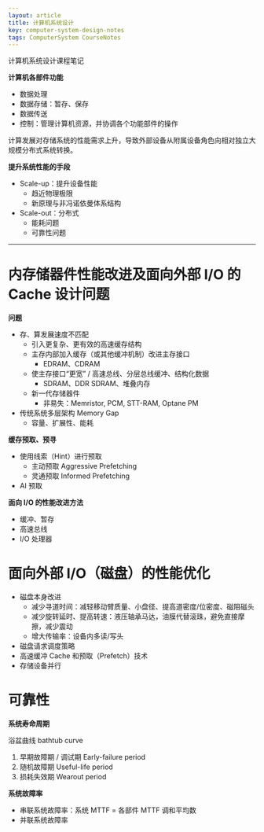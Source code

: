 ```yaml
---
layout: article
title: 计算机系统设计
key: computer-system-design-notes
tags: ComputerSystem CourseNotes
---
```


计算机系统设计课程笔记

<!-- more -->

__计算机各部件功能__

* 数据处理
* 数据存储：暂存、保存
* 数据传送
* 控制：管理计算机资源，并协调各个功能部件的操作

计算发展对存储系统的性能需求上升，导致外部设备从附属设备角色向相对独立大规模分布式系统转换。

__提升系统性能的手段__

* Scale-up：提升设备性能
    * 趋近物理极限
    * 新原理与非冯诺依曼体系结构
* Scale-out：分布式
    * 能耗问题
    * 可靠性问题

-----------------------------------------------------------

内存储器件性能改进及面向外部 I/O 的 Cache 设计问题
==========================================

__问题__

* 存、算发展速度不匹配
    * 引入更复杂、更有效的高速缓存结构
    * 主存内部加入缓存（或其他缓冲机制）改进主存接口
        * EDRAM、CDRAM
    * 使主存接口“更宽” / 高速总线、分层总线缓冲、结构化数据
        * SDRAM、DDR SDRAM、堆叠内存
    * 新一代存储器件
        * 非易失：Memristor, PCM, STT-RAM, Optane PM
* 传统系统多层架构 Memory Gap
    * 容量、扩展性、能耗

__缓存预取、预寻__

* 使用线索（Hint）进行预取
    * 主动预取 Aggressive Prefetching
    * 灵通预取 Informed Prefetching
* AI 预取

__面向 I/O 的性能改进方法__



* 缓冲、暂存
* 高速总线
* I/O 处理器

面向外部 I/O（磁盘）的性能优化
===================

* 磁盘本身改进
    * 减少寻道时间：减轻移动臂质量、小盘径、提高道密度/位密度、磁阻磁头
    * 减少旋转延时、提高转速：液压轴承马达，油膜代替滚珠，避免直接摩擦，减少震动
    * 增大传输率：设备内多读/写头
* 磁盘请求调度策略
* 高速缓冲 Cache 和预取（Prefetch）技术
* 存储设备并行

可靠性
=====

__系统寿命周期__

浴盆曲线 bathtub curve

1. 早期故障期 / 调试期 Early-failure period
2. 随机故障期 Useful-life period
3. 损耗失效期 Wearout period

__系统故障率__

* 串联系统故障率：系统 MTTF = 各部件 MTTF 调和平均数
* 并联系统故障率

<!-- 能耗问题
====== -->
